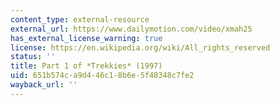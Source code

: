 ```yaml
---
content_type: external-resource
external_url: https://www.dailymotion.com/video/xmah25
has_external_license_warning: true
license: https://en.wikipedia.org/wiki/All_rights_reserved
status: ''
title: Part 1 of *Trekkies* (1997)
uid: 651b574c-a9d4-46c1-8b6e-5f48348c7fe2
wayback_url: ''
---
```

